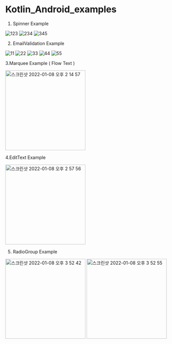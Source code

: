 # Kotlin_Android_examples

1. Spinner Example


![123](https://user-images.githubusercontent.com/75043852/148319018-a49437a6-2fb5-4ad7-97fd-160cf254dfef.PNG)
![234](https://user-images.githubusercontent.com/75043852/148319022-6ca58e10-a4ae-483c-abc1-38c959cfdab7.PNG)
![345](https://user-images.githubusercontent.com/75043852/148319027-3be7082f-d494-4200-b5c3-16cdccd5f720.PNG)




2. EmailValidation Example

![11](https://user-images.githubusercontent.com/75043852/148318913-d454574a-aa8c-4596-bd2f-4aab5a71c88e.PNG)
![22](https://user-images.githubusercontent.com/75043852/148318942-1422ece3-11c4-4a81-b900-130036befba8.PNG)
![33](https://user-images.githubusercontent.com/75043852/148318948-8e95523d-da11-4494-aedd-44c17ce2be98.PNG)
![44](https://user-images.githubusercontent.com/75043852/148318953-e7b270da-ddd5-41a1-bcbb-3da700b78cad.PNG)
![55](https://user-images.githubusercontent.com/75043852/148318956-86a67e3f-e179-4da6-852e-f9c20f9b2198.PNG)


3.Marquee Example ( Flow Text )

<img width="250" alt="스크린샷 2022-01-08 오후 2 14 57" src="https://user-images.githubusercontent.com/75043852/148632511-302397df-1154-40b1-9ca6-f5a4648f893c.png">

4.EditText Example

<img width="250" alt="스크린샷 2022-01-08 오후 2 57 56" src="https://user-images.githubusercontent.com/75043852/148634935-d2690b58-baa9-44ce-b88c-f122cb920463.png">

5. RadioGroup Example

<img width="250" alt="스크린샷 2022-01-08 오후 3 52 42" src="https://user-images.githubusercontent.com/75043852/148634965-46062dc9-8ddf-458d-8225-53199bed23d8.png">
<img width="250" alt="스크린샷 2022-01-08 오후 3 52 55" src="https://user-images.githubusercontent.com/75043852/148634966-2bb38b11-4111-480e-8679-2150f87071e7.png">
